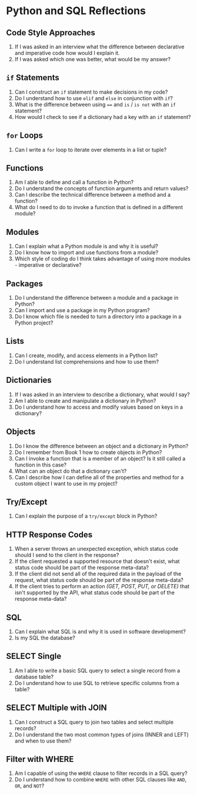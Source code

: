# Python and SQL Reflections

## Code Style Approaches

1. If I was asked in an interview what the difference between declarative and imperative code how would I explain it.
2. If I was asked which one was better, what would be my answer?

## `if` Statements

1. Can I construct an `if` statement to make decisions in my code?
2. Do I understand how to use `elif` and `else` in conjunction with `if`?
3. What is the difference between using `==` and `is` / `is not` with an `if` statement?
4. How would I check to see if a dictionary had a key with an `if` statement?

## `for` Loops

1. Can I write a `for` loop to iterate over elements in a list or tuple?

## Functions

1. Am I able to define and call a function in Python?
2. Do I understand the concepts of function arguments and return values?
3. Can I describe the technical difference between a method and a function?
4. What do I need to do to invoke a function that is defined in a different module?

## Modules

1. Can I explain what a Python module is and why it is useful?
2. Do I know how to import and use functions from a module?
3. Which style of coding do I think takes advantage of using more modules - imperative or declarative?

## Packages

1. Do I understand the difference between a module and a package in Python?
2. Can I import and use a package in my Python program?
3. Do I know which file is needed to turn a directory into a package in a Python project?

## Lists

1. Can I create, modify, and access elements in a Python list?
2. Do I understand list comprehensions and how to use them?

## Dictionaries

1. If I was asked in an interview to describe a dictionary, what would I say?
2. Am I able to create and manipulate a dictionary in Python?
3. Do I understand how to access and modify values based on keys in a dictionary?

## Objects

1. Do I know the difference between an object and a dictionary in Python?
2. Do I remember from Book 1 how to create objects in Python?
3. Can I invoke a function that is a member of an object? Is it still called a function in this case?
4. What can an object do that a dictionary can't?
5. Can I describe how I can define all of the properties and method for a custom object I want to use in my project?

## Try/Except

1. Can I explain the purpose of a `try/except` block in Python?

## HTTP Response Codes

1. When a server throws an unexpected exception, which status code should I send to the client in the response?
2. If the client requested a supported resource that doesn't exist, what status code should be part of the response meta-data?
3. If the client did not send all of the required data in the payload of the request, what status code should be part of the response meta-data?
4. If the client tries to perform an action _(GET, POST, PUT, or DELETE)_ that isn't supported by the API, what status code should be part of the response meta-data?

## SQL

1. Can I explain what SQL is and why it is used in software development?
2. Is my SQL the database?

## SELECT Single

1. Am I able to write a basic SQL query to select a single record from a database table?
2. Do I understand how to use SQL to retrieve specific columns from a table?

## SELECT Multiple with JOIN

1. Can I construct a SQL query to join two tables and select multiple records?
2. Do I understand the two most common types of joins (INNER and LEFT) and when to use them?

## Filter with WHERE

1. Am I capable of using the `WHERE` clause to filter records in a SQL query?
2. Do I understand how to combine `WHERE` with other SQL clauses like `AND`, `OR`, and `NOT`?
